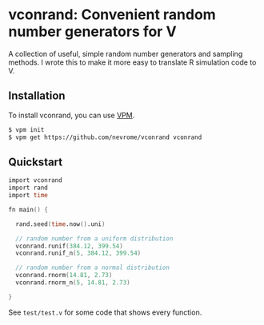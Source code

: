 # vconrand: Convenient random number generators for V
A collection of useful, simple random number generators and sampling methods. I wrote this to make it more easy to translate R simulation code to V.

## Installation
To install vconrand, you can use [VPM](https://github.com/yue-best-practices/vpm).

```bash
$ vpm init
$ vpm get https://github.com/nevrome/vconrand vconrand
```

## Quickstart

```v
import vconrand
import rand
import time

fn main() {

  rand.seed(time.now().uni)

  // random number from a uniform distribution
  vconrand.runif(384.12, 399.54)
  vconrand.runif_n(5, 384.12, 399.54)

  // random number from a normal distribution
  vconrand.rnorm(14.81, 2.73)
  vconrand.rnorm_n(5, 14.81, 2.73)

}
```

See `test/test.v` for some code that shows every function.
